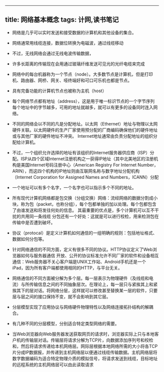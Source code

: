 -----------------------
title: 网络基本概念
tags: 计网,读书笔记
-----------------------

*  网络是几乎可以实时发送和接受数据的计算机和其他设备的集合。
*  网络通常用线缆连接，数据位转换为电磁波，通过线缆移动
*  不过，无线网络会通过无线电波传输数据，
*  许多长距离的传输现在会用通过玻璃纤维发送可见光的光纤电缆来完成

*  网络中的每台机器称为一个节点（node）。大多数节点是计算机，但是打印机、路由器、网桥、网关、哑终端好和可口可乐机也都是节点。

*  具有完备功能的计算机节点也被称为主机（host）

*  每个网络节点都有地址（address），这是用于唯一标识节点的一个字节序列
每个地址中的字节越多，可用的地址就越多，就可以有更多的设备同时连入网络。

*  不同的网络会以不同的凡是分配地址。以太网（Ethernet）地址与物理以太网硬件关联。以太网硬件的生产厂家使用预分配的厂商编码确保他们的硬件地址或与其他厂家的硬件地址不冲突。
Internet地址通常由负责分配地址的组织分配给计算机。

*  不过，一个组织允许选择的地址有该组织的Internet服务器供应商（ISP）分配。ISP从四个区域Internet注册机构之一获得IP地址（其中北美地区的注册机构是美国Internet号码注册中心（American Registry For Internet Number，ARIN），而这四个机构的IP地址则由互联网名称与数字地址分配机构（Internet Corporation for Assigned Names and Numbers，ICANN）分配

*  一个地址可以有多个名字，一个名字也可以指示多个不同的地址。

*  所有现代计算机网络都是包交换（分组交换）网络：流经网络的数据分割成小块，称为包（packet，也称分组），每个包都单独的加以处理。每个包都包含了由谁发送和将发往何处的信息。
其最重要的优点是，多个计算机可以互不干扰的共用同一条线缆
分包还有一个好处：这就是可以进行校检，用来检测包在传输中是否遭到破坏。

*  协议（protocal）是定义计算机如何通信的一组明确的规则：包括地址格式、数据如何分包等。
*  针对网络通信的不同方面，定义有很多不同的协议。HTTP协议定义了Web浏览器如何与服务器通信
开放、公开的协议标准允许不同厂家的软件和设备相互通信：Web服务器不关心客户端是UNIX工作站、Android手机还是一个iPad，因为所有客户端都使用相同的HTTP，与平台无关。

*  网络通信的不同方面被分解为多个层。每一层表示为物理硬件（及线缆和电流）与所传输信息之间的不同抽象层次。在理论上，每一层只与紧挨其上和紧挨其下的层对话。将网络分层，这样就可以修改甚至替换某一层的软件，只要层与层之间的接口保持不变，就不会影响到其它层。

*  分层模型实现了应用协议与网络硬件物理特性以及网络连接拓扑结构的解耦合。

*  有几种不同的分层模型，分别适合特定类型网络的需要。


*  当Web浏览器向Web服务器发送获取网页的请求时，浏览器实际上只与本地客户机的传输层对话。传输层将请求分解为TCP片，向数据添加序列号和校检和，然后将请求传递给本机网络层。网际层根据本地网络所需的大小将各TCP片分成IP数据报，并传递到主机网络层以便通过线缆传输数据。主机网络层将数字数据编码为适合特定物理介质的模拟信号，将请求发送到线缆，目标地址的远程系统的主机网络层可以由此读取请求
